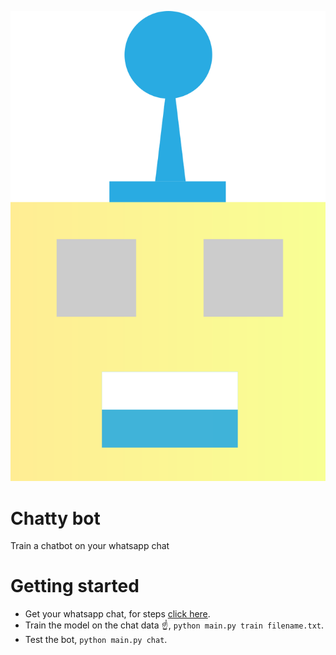 ![](./chattybot.svg)

# Chatty bot

Train a chatbot on your whatsapp chat


# Getting started 

* Get your whatsapp chat, for steps [click here](./docs/exporting_whatsAppChat.md).
* Train the model on the chat data ☝, `python main.py train filename.txt`.
* Test the bot, `python main.py chat`.


